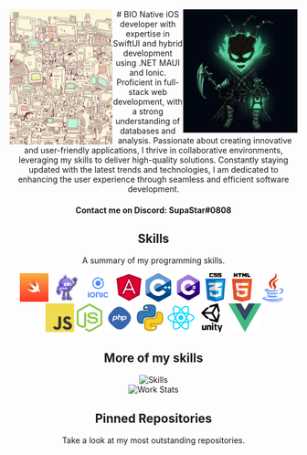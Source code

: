 <img align='left' src='https://raw.githubusercontent.com/SupaStar/SupaStar/master/Images/profile.gif' width='180'>  
<img align='right' src='https://raw.githubusercontent.com/SupaStar/SupaStar/master/Images/tresh.gif' width='200'>  
<div align='center'>
# BIO
Native iOS developer with expertise in SwiftUI and hybrid development using .NET MAUI and Ionic. Proficient in full-stack web development, with a strong understanding of databases and analysis. Passionate about creating innovative and user-friendly applications, I thrive in collaborative environments, leveraging my skills to deliver high-quality solutions. Constantly staying updated with the latest trends and technologies, I am dedicated to enhancing the user experience through seamless and efficient software development.

#### Contact me on Discord: SupaStar#0808
</div>
<h2 align="center">Skills</h2>
<p align="center">A summary of my programming skills.</p>

<p align="center">
  <img src='https://raw.githubusercontent.com/SupaStar/SupaStar/master/Skills/swift.png' height='50px'>
  <img src='https://raw.githubusercontent.com/SupaStar/SupaStar/master/Skills/maui.png' height='50px'>
  <img src='https://raw.githubusercontent.com/SupaStar/SupaStar/master/Skills/ionic.png' height='50px'>
  <img src='https://raw.githubusercontent.com/SupaStar/SupaStar/master/Skills/angular.png' height='50px'>
  <img src='https://raw.githubusercontent.com/SupaStar/SupaStar/master/Skills/cpp.png' height='50px'>
  <img src='https://raw.githubusercontent.com/SupaStar/SupaStar/master/Skills/csharp.png' height='50px'>
  <img src='https://raw.githubusercontent.com/SupaStar/SupaStar/master/Skills/css.png' height='50px'>
  <img src='https://raw.githubusercontent.com/SupaStar/SupaStar/master/Skills/html.png' height='50px'>
  <img src='https://raw.githubusercontent.com/SupaStar/SupaStar/master/Skills/java.png' height='50px'>
  <img src='https://raw.githubusercontent.com/SupaStar/SupaStar/master/Skills/javascript.jpg' height='50px'>
  <img src='https://raw.githubusercontent.com/SupaStar/SupaStar/master/Skills/nodejs.png' height='50px'>
  <img src='https://raw.githubusercontent.com/SupaStar/SupaStar/master/Skills/php.png' height='50px'>
  <img src='https://raw.githubusercontent.com/SupaStar/SupaStar/master/Skills/python.png' height='50px'>
  <img src='https://raw.githubusercontent.com/SupaStar/SupaStar/master/Skills/react.png' height='50px'>
  <img src='https://raw.githubusercontent.com/SupaStar/SupaStar/master/Skills/unity.png' height='50px'>
  <img src='https://raw.githubusercontent.com/SupaStar/SupaStar/master/Skills/vue.png' height='50px'>
</p>

<h2 align="center">More of my skills</h2>
<div align='center'>
<img style= align='center' src='https://github-readme-stats-git-masterrstaa-rickstaa.vercel.app/api/top-langs/?username=SupaStar&show_icons=true&theme=dark' alt='Skills'/>
</div>

<div align='center'>
    <img style= align='center' src='https://github-readme-streak-stats.herokuapp.com/?user=SupaStar&theme=dark&background=0d1117&stroke=1e7ffe&ring=1e7ffe&fire=1e7ffe&currStreakLabel=1e7ffe&hide_border=true' alt='Work Stats' />
</div>

<h2 align="center">Pinned Repositories</h2>
<p align="center">Take a look at my most outstanding repositories.</p>
